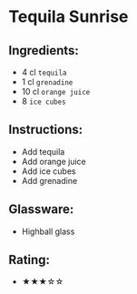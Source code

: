# Tequila Sunrise

## Ingredients:
- 4 cl `tequila`
- 1 cl `grenadine`
- 10 cl `orange juice`
- 8 `ice cubes`

## Instructions:
- Add tequila
- Add orange juice
- Add ice cubes
- Add grenadine

## Glassware:
- Highball glass

## Rating:
- ★★★☆☆